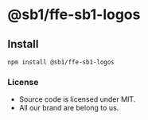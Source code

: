 # @sb1/ffe-sb1-logos

## Install

```
npm install @sb1/ffe-sb1-logos
```

### License

-   Source code is licensed under MIT.
-   All our brand are belong to us.
